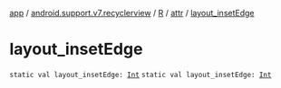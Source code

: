 [app](../../../index.md) / [android.support.v7.recyclerview](../../index.md) / [R](../index.md) / [attr](index.md) / [layout_insetEdge](./layout_inset-edge.md)

# layout_insetEdge

`static val layout_insetEdge: `[`Int`](https://kotlinlang.org/api/latest/jvm/stdlib/kotlin/-int/index.html)
`static val layout_insetEdge: `[`Int`](https://kotlinlang.org/api/latest/jvm/stdlib/kotlin/-int/index.html)